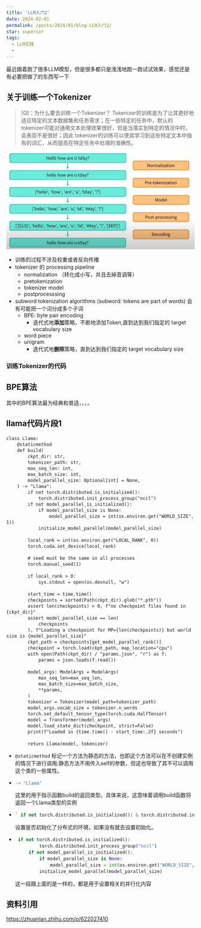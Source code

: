 ```yaml
---
title: 'LLM入门2'
date: 2024-02-01
permalink: /posts/2024/01/blog-LLM入门2/
star: superior
tags:
  - LLM实践
  - 
---
```


最近跟着跑了很多LLM模型，但是很多都只是浅浅地跑一跑试试效果，感觉还是有必要把做了的东西写一下

## 关于训练一个Tokenizer

> [Q]：为什么要去训练一个Tokenizer？
> Tokenizer的训练是为了让其更好地适应特定的文本数据集和任务需求；在一些特定的任务中，默认的
> tokenizer可能对通用文本处理效果很好，但是当落实到特定的情况中时，会表现不是很好；因此
> tokenizer的训练可以使其学习到这些特定文本中独有的词汇，从而提高在特定任务中处理的准确性。

![训练Tokenizer的过程](image-1.png)

- 训练的过程不涉及权重或者反向传播
- tokenizer 的 processing pipeline
    - normalization  （转化成小写，并且去掉音调等）
    - pretokenization
    - tokenizer model
    - postprocesssing
- subword tokenization algorithms (subword: tokens are part of words) 会有可能把一个词分成多个子词
    - BPE: byte pair encoding
        - 迭代式地**添加**策略，不断地添加Token,直到达到我们指定的 target vocabulary size
    - word piece
    - unigram
        - 迭代式地**删除**策略，直到达到我们指定的 target vocabulary size

### 训练Tokenizer的代码


## BPE算法

其中的BPE算法最为经典和普适，，，，



## llama代码片段1

    class Llama:
        @staticmethod  
        def build(
            ckpt_dir: str,
            tokenizer_path: str,
            max_seq_len: int,
            max_batch_size: int,
            model_parallel_size: Optional[int] = None,
        ) -> "Llama":
            if not torch.distributed.is_initialized():
                torch.distributed.init_process_group("nccl")
            if not model_parallel_is_initialized():
                if model_parallel_size is None:
                    model_parallel_size = int(os.environ.get("WORLD_SIZE", 1))
                initialize_model_parallel(model_parallel_size)

            local_rank = int(os.environ.get("LOCAL_RANK", 0))
            torch.cuda.set_device(local_rank)

            # seed must be the same in all processes
            torch.manual_seed(1)

            if local_rank > 0:
                sys.stdout = open(os.devnull, "w")

            start_time = time.time()
            checkpoints = sorted(Path(ckpt_dir).glob("*.pth"))
            assert len(checkpoints) > 0, f"no checkpoint files found in {ckpt_dir}"
            assert model_parallel_size == len(
                checkpoints
            ), f"Loading a checkpoint for MP={len(checkpoints)} but world size is {model_parallel_size}"
            ckpt_path = checkpoints[get_model_parallel_rank()]
            checkpoint = torch.load(ckpt_path, map_location="cpu")
            with open(Path(ckpt_dir) / "params.json", "r") as f:
                params = json.loads(f.read())

            model_args: ModelArgs = ModelArgs(
                max_seq_len=max_seq_len,
                max_batch_size=max_batch_size,
                **params,
            )
            tokenizer = Tokenizer(model_path=tokenizer_path)
            model_args.vocab_size = tokenizer.n_words
            torch.set_default_tensor_type(torch.cuda.HalfTensor)
            model = Transformer(model_args)
            model.load_state_dict(checkpoint, strict=False)
            print(f"Loaded in {time.time() - start_time:.2f} seconds")

            return Llama(model, tokenizer)

*  `@staticmethod` 标记一个方法为静态的方法，也即这个方法可以在不创建实例的情况下进行调用;静态方法不用传入self的参数，但这也导致了其不可以调用这个类的一些属性。

*   ```python
    -> "Llama"
    ```
    这里的用于指示函数build的返回类型。具体来说，这意味着调用build函数将返回一个Llama类型的实例

*   ```python
    ` if not torch.distributed.is_initialized(): & torch.distributed.init_process_group("nccl") ` 
    ```
    设置是否初始化了分布式的环境，如果没有就去设置初始化。

*  ```python
    if not torch.distributed.is_initialized():
            torch.distributed.init_process_group("nccl")
        if not model_parallel_is_initialized():
            if model_parallel_size is None:
                model_parallel_size = int(os.environ.get("WORLD_SIZE", 1))
            initialize_model_parallel(model_parallel_size)
    ```
    这一段跟上面的是一样的，都是用于设置相关的并行化内容

## 资料引用
<https://zhuanlan.zhihu.com/p/622027410>

